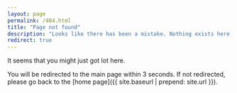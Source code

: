 ```yaml
---
layout: page
permalink: /404.html
title: "Page not found"
description: "Looks like there has been a mistake. Nothing exists here."
redirect: true
---
```


It seems that you might just got lot here.

You will be redirected to the main page within 3 seconds. If not redirected, please go back to the [home page]({{ site.baseurl | prepend: site.url }}).
